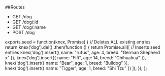 ##Routes
* GET /dog
* GET /dog/:id
* GET /dog/:name
* POST /dog





exports.seed = function(knex, Promise) {
  // Deletes ALL existing entries
  return knex('dog').del()
    .then(function () {
      return Promise.all([
      // Inserts seed entries
      knex('dog').insert({
        name: "rufus",
        age: 4,
        breed: "German Shepherd x"
      }),
      knex('dog').insert({
        name: "Fifi",
        age: 14,
        breed: "Chihuahua"
      }),
      knex('dog').insert({
        name: "Bear",
        age: 1,
        breed: "Bulldog"
      }),
      knex('dog').insert({
        name: "Tigger",
        age: 1,
        breed: "Shi Tzu"
      })
    ]);
  });
};
